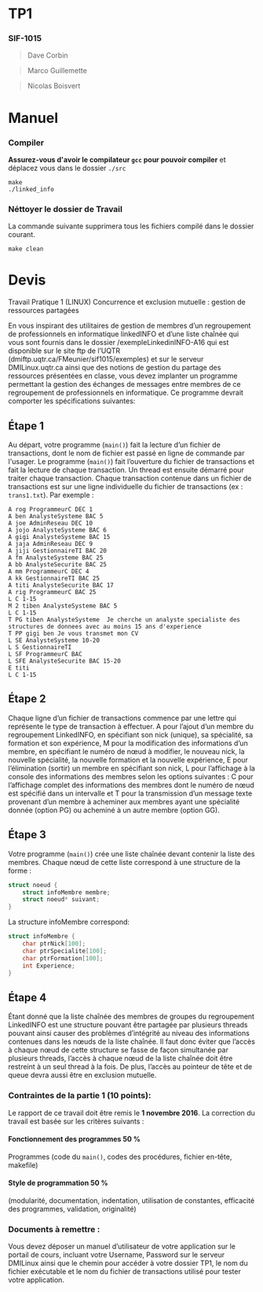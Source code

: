 # TP1
### SIF-1015
> Dave Corbin

> Marco Guillemette

> Nicolas Boisvert

# Manuel

### Compiler
**Assurez-vous d'avoir le compilateur `gcc` pour pouvoir compiler** et déplacez vous dans le dossier `./src`

```
make
./linked_info
```

### Néttoyer le dossier de Travail
La commande suivante supprimera tous les fichiers compilé dans le dossier courant.
```
make clean
```

# Devis
Travail Pratique 1 (LINUX)
Concurrence et exclusion mutuelle : gestion de ressources partagées

En vous inspirant des utilitaires de gestion de membres d’un regroupement de professionnels en informatique linkedINFO et  d’une liste chaînée qui vous sont fournis dans le dossier /exempleLinkedinINFO-A16 qui est disponible sur le site ftp de l’UQTR (dmiftp.uqtr.ca/FMeunier/sif1015/exemples) et sur le serveur  DMILinux.uqtr.ca ainsi que  des notions de gestion du partage des ressources présentées en classe, vous devez implanter un programme permettant la gestion des échanges de messages entre membres de ce regroupement de professionnels en informatique. Ce programme devrait comporter les spécifications suivantes:


## Étape 1
Au départ, votre programme (`main()`) fait la lecture d’un fichier de transactions, dont le nom de fichier est passé en ligne de commande par l'usager. Le programme (`main()`) fait l’ouverture du fichier de transactions et fait la lecture de chaque transaction. Un thread est ensuite démarré pour traiter chaque transaction.  Chaque transaction contenue dans un fichier de transactions est sur une ligne individuelle du fichier de transactions (ex : `trans1.txt`).  Par exemple :

```
A rog ProgrammeurC DEC 1
A ben AnalysteSysteme BAC 5
A joe AdminReseau DEC 10
A jojo AnalysteSysteme BAC 6
A gigi AnalysteSysteme BAC 15
A jaja AdminReseau DEC 9
A jiji GestionnaireTI BAC 20
A fm AnalysteSysteme BAC 25
A bb AnalysteSecurite BAC 25
A mm ProgrammeurC DEC 4
A kk GestionnaireTI BAC 25
A titi AnalysteSecurite BAC 17
A rig ProgrammeurC BAC 25
L C 1-15
M 2 tiben AnalysteSysteme BAC 5
L C 1-15
T PG tiben AnalysteSysteme  Je cherche un analyste specialiste des structures de donnees avec au moins 15 ans d'experience
T PP gigi ben Je vous transmet mon CV
L SE AnalysteSysteme 10-20
L S GestionnaireTI
L SF ProgrammeurC BAC
L SFE AnalysteSecurite BAC 15-20
E titi
L C 1-15
```
## Étape 2
Chaque ligne d’un fichier de transactions commence par une lettre qui représente le type de transaction à effectuer. A pour l’ajout d’un membre  du regroupement LinkedINFO, en spécifiant son nick (unique), sa spécialité, sa formation et  son expérience, M pour la modification des informations d’un  membre, en spécifiant le numéro de nœud à modifier, le nouveau nick, la nouvelle spécialité, la nouvelle formation et la nouvelle expérience, E pour l’élimination (sortir) un membre  en spécifiant son nick, L pour l’affichage à la console des informations des membres selon les options suivantes : C pour l’affichage complet des informations des membres dont le numéro de nœud est spécifié dans un intervalle et T  pour la transmission d’un message texte provenant d’un membre à acheminer aux membres ayant une spécialité donnée  (option PG) ou acheminé à un autre membre (option GG).

## Étape 3
Votre programme (`main()`) crée une liste chaînée devant contenir la liste des membres. Chaque nœud de cette liste correspond à une structure de la forme :

```c
struct noeud {
	struct infoMembre membre;
	struct noeud* suivant;
}
```

La structure infoMembre correspond:

```c
struct infoMembre {
	char ptrNick[100];
	char ptrSpecialite[100];
	char ptrFormation[100];
	int Experience;
}
```

## Étape 4

Étant donné que la liste chaînée des membres de groupes du regroupement LinkedINFO  est une structure pouvant être partagée par plusieurs threads pouvant ainsi causer des problèmes d’intégrité au niveau des informations contenues dans les nœuds de la liste chaînée. Il faut donc éviter que l’accès à chaque nœud de cette structure se fasse de façon simultanée par plusieurs threads, l’accès à chaque nœud de la liste chaînée doit être restreint à un seul thread à la fois. De plus, l’accès au pointeur de tête et de queue devra aussi être en exclusion mutuelle.

### Contraintes de la partie 1 (10 points):
Le rapport de ce travail doit être remis le  **1 novembre 2016**.  La correction du travail est basée sur les critères suivants :

#### Fonctionnement des programmes 50 %
Programmes (code du `main()`, codes des procédures, fichier en-tête, makefile)

#### Style de programmation 50 %
(modularité, documentation, indentation, utilisation de constantes, efficacité des programmes, validation, originalité)

### Documents à remettre :
Vous devez déposer un manuel d’utilisateur de votre application sur le portail de cours, incluant votre Username, Password sur le serveur DMILinux ainsi que le chemin pour accéder à votre dossier TP1, le nom du fichier exécutable et le nom du fichier de transactions utilisé pour tester votre application.
